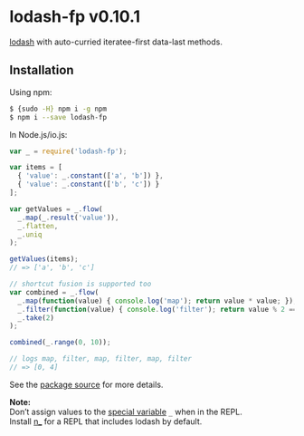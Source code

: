 # lodash-fp v0.10.1

[lodash](https://lodash.com/) with auto-curried iteratee-first data-last methods.

## Installation

Using npm:

```bash
$ {sudo -H} npm i -g npm
$ npm i --save lodash-fp
```

In Node.js/io.js:

```js
var _ = require('lodash-fp');

var items = [
  { 'value': _.constant(['a', 'b']) },
  { 'value': _.constant(['b', 'c']) }
];

var getValues = _.flow(
  _.map(_.result('value')),
  _.flatten,
  _.uniq
);

getValues(items);
// => ['a', 'b', 'c']

// shortcut fusion is supported too
var combined = _.flow(
  _.map(function(value) { console.log('map'); return value * value; }),
  _.filter(function(value) { console.log('filter'); return value % 2 == 0; }),
  _.take(2)
);

combined(_.range(0, 10));

// logs map, filter, map, filter, map, filter
// => [0, 4]
```

See the [package source](https://github.com/lodash/lodash-fp/tree/0.10.1) for more details.

**Note:**<br>
Don’t assign values to the [special variable](http://nodejs.org/api/repl.html#repl_repl_features) `_` when in the REPL.<br>
Install [n_](https://www.npmjs.com/package/n_) for a REPL that includes lodash by default.
